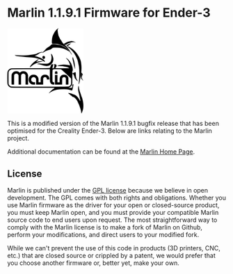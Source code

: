 # Marlin 1.1.9.1 Firmware for Ender-3

<img align="top" width=175 src="buildroot/share/pixmaps/logo/marlin-250.png" />

This is a modified version of the Marlin 1.1.9.1 bugfix release that has been optimised for the Creality Ender-3. Below are links relating to the Marlin project.

Additional documentation can be found at the [Marlin Home Page](http://marlinfw.org/).

## License

Marlin is published under the [GPL license](/LICENSE) because we believe in open development. The GPL comes with both rights and obligations. Whether you use Marlin firmware as the driver for your open or closed-source product, you must keep Marlin open, and you must provide your compatible Marlin source code to end users upon request. The most straightforward way to comply with the Marlin license is to make a fork of Marlin on Github, perform your modifications, and direct users to your modified fork.

While we can't prevent the use of this code in products (3D printers, CNC, etc.) that are closed source or crippled by a patent, we would prefer that you choose another firmware or, better yet, make your own.
